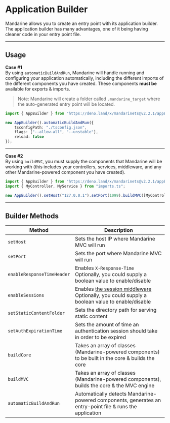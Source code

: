 # Application Builder
Mandarine allows you to create an entry point with its application builder. The application builder has many advantages, one of it being having cleaner code in your entry point file.

-------------------

## Usage

**Case #1**    
By using `automaticBuildAndRun`, Mandarine will handle running and configuring your application automatically, including the different imports of the different components you have created. These components **must be** available for exports & imports.

> Note: Mandarine will create a folder called `.mandarine_target` where the auto-generated entry point will be located.

```typescript
import { AppBuilder } from "https://deno.land/x/mandarinets@v2.2.1/appBuilder.ts";

new AppBuilder().automaticBuildAndRun({
    tsconfigPath: "./tsconfig.json",
    flags: ["--allow-all", "--unstable"],
    reload: false
});
```

-------------

**Case #2**   
By using `buildMVC`, you must supply the components that Mandarine will be working with (this includes your controllers, services, middleware, and any other Mandarine-powered component you have created).

```typescript
import { AppBuilder } from "https://deno.land/x/mandarinets@v2.2.1/appBuilder.ts";
import { MyController, MyService } from "imports.ts";

new AppBuilder().setHost("127.0.0.1").setPort(1099).buildMVC([MyController, MyService]).run();

```

------------

## Builder Methods

| Method | Description |
| ------ | ----------- | 
| `setHost` | Sets the host IP where Mandarine MVC will run |
| `setPort` | Sets the port where Mandarine MVC will run |
| `enableResponseTimeHeader` | Enables `X-Response-Time` <br> Optionally, you could supply a boolean value to enable/disable |
| `enableSessions` | Enables [the session middleware](https://www.mandarinets.org/docs/master/mandarine/session-middleware) <br> Optionally, you could supply a boolean value to enable/disable |
| `setStaticContentFolder` | Sets the directory path for serving static content |
| `setAuthExpirationTime` | Sets the amount of time an authentication session should take in order to be expired |
| `buildCore` | Takes an array of classes (Mandarine-powered components) to be built in the core & builds the core |
| `buildMVC` | Takes an array of classes (Mandarine-powered components), builds the core & the MVC engine |
| `automaticBuildAndRun` | Automatically detects Mandarine-powered components, generates an entry-point file & runs the application |